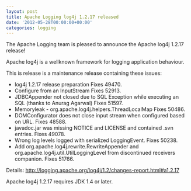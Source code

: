 ```yaml
---
layout: post
title: Apache Logging log4j 1.2.17 released
date: '2012-05-28T00:00:00+00:00'
categories: logging
---
```

The Apache Logging team is pleased to announce the Apache log4j 1.2.17 release!

Apache log4j is a wellknown framework for logging application behaviour.

This is release is a maintenance release containing these issues:

<ul>
<li>log4j 1.2.17 release preparation Fixes 49470.</li>
<li>Configure from an InputStream Fixes 52913.</li>
<li>JDBCAppender not closed due to SQL Exception while executing an SQL (thanks to Anurag Agarwal) Fixes 51597.</li>
<li>Memoryleak - org.apache.log4j.helpers.ThreadLocalMap Fixes 50486.</li>
<li>DOMConfigurator does not close input stream when configured based on URL. Fixes 48588.</li>
<li>javadoc.jar was missing NOTICE and LICENSE and contained .svn entries. Fixes 49078.</li>
<li>Wrong log levels logged with serialized LoggingEvent. Fixes 50238.</li>
<li>Add org.apache.log4j.rewrite.RewriteAppender and org.apache.log4j.util.UtilLoggingLevel from discontinued receivers companion. Fixes 51766.</li>
</ul>


Details: <a href="http://logging.apache.org/log4j/1.2/changes-report.html#a1.2.17">http://logging.apache.org/log4j/1.2/changes-report.html#a1.2.17</a>

Apache log4j 1.2.17 requires JDK 1.4 or later.
